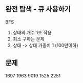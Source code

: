 완전 탐색 - 큐 사용하기
--------------
BFS
1. 상태의 개수 1초 작용
2. 최소 구하는 문제
3. 상태 -> 상태 가중치 1 (100만이하)


문제 
------------------------
1697
1963
9019
1525
2251